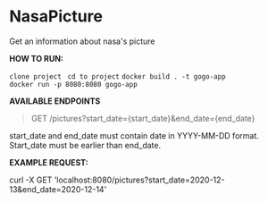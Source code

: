 # NasaPicture
Get an information about nasa's picture


<b>HOW TO RUN:</b>

```clone project```
``` cd to project```
```docker build . -t gogo-app```  
```docker run -p 8080:8080 gogo-app```

<b>AVAILABLE ENDPOINTS</b>

>GET /pictures?start_date={start_date}&end_date={end_date}

start_date and end_date must contain date in YYYY-MM-DD format. Start_date must be earlier than end_date.

<b>EXAMPLE REQUEST:</b>

curl -X GET 'localhost:8080/pictures?start_date=2020-12-13&end_date=2020-12-14'
